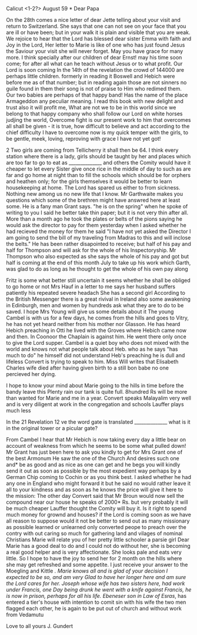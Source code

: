  Calicut <1-2?> August 59
 <mit Beilage>*
Dear Papa

On the 28th comes a nice letter of dear Jette telling about your visit and return to Switzerland. She says that one can not see on your face that you are ill or have been; but in your walk it is plain and visible that you are weak. We rejoice to hear that the Lord has blessed dear sister Emma with faith and Joy in the Lord, Her letter to Marie is like of one who has just found Jesus the Saviour your visit she will never forget. May you have grace for many more. I think specially after our children of dear Ernst! may his time soon come; for after all what can he teach without Jesus or to what profit. Our Lord is soon coming In the 14th of the revelation the crowd of 144000 are perhaps little children. formerly in reading it Boswell and Hebich were before me as of that number; but in reading again those are not sinners no guile found in them their song is not of praise to Him who redimed them. Our two babies are perhaps of that happy band! Has the name of the place Armageddon any peculiar meaning. I read this book with new delight and trust also it will profit me, What are not we to be in this world since we belong to that happy company who shall follow our Lord on white horses judjing the world, Overcome fight is our present work to him that overcomes all shall be given - it is true, how difficult to believe and act according to the chief difficulty I have to overcome now is my quick temper with the girls, to be gentle, meek, loving, reproving with grace I have not yet got!

2 Two girls are coming from Tellicherry it shall then be 64. I think every station where there is a lady, girls should be taught by her and places which are too far to go to eat as ______________ and others the Comity would have it cheaper to let every Sister give once rice in the middle of day to such as are far and go home at night than to fill the schools which should be for orphers and heathen only; for the girls themselves it would be better to learn housekeeping at home. The Lord has spared us either to from sickness. Nothing new among us no new life that I know. 
Mr Garthwaite makes you questions which some of the brethren might have answred here at least some. He is a fany man Grant says. "he is on the spring" when he spoke of writing to you I said he better take thin paper; but it is not very thin after all. More than a month ago he took the plates or belts of the pions saying he would ask the director to pay for them yesterday when I asked whether he had recieved the money for them he said "I have not yet asked the Director I am going to send the bill of my traveling from Madras to this and will inclose the belts." He has been rather disapointed to receive; but half of his pay and half for Thompson and will ask for the whole of his Inspectoryship. Mr Thompson who also expected as she says the whole of his pay and got but half is coming at the end of this month July to take up his work which Garth, was glad to do as long as he thought to get the whole of his own pay along

Fritz is some what better still uncertain it seems whether he shall be obliged to go home or not Mrs Hauf in a letter to me says her husband suffers patiently his repeated severe headach She has a second girl 
According to the British Messenger there is a great rivival in Ireland also some awakening in Edinburgh, men and women by hundreds ask what they are to do to be saved. I hope Mrs Young will give us some details about it 
The young Cambel is with us for a few days, he comes from the hills and goes to Vitry, he has not yet heard neither from his mother nor Glasson. He has heard Hebich preaching in Otti he lived with the Groves where Hebich came now and then. In Coonoor the Chaplain is against him. He went there only once to give the Lord supper. Cambel is a quiet boy who does not mixed with the world and knows not what people talk about Heb. who as he says "has much to do" he himself did not understand Heb's preaching he is dull and lifeless Convert is trying to speak to him. Miss Will writes that Elisabeth Charles wife died after having given birth to a still bon babe no one percieved her dying.

I hope to know your mind about Marie going to the hills in time before the bandy leave this Plenty rain our tank is quite full. 8hundred Rs will be more than wanted for Marie and me in a year. Convert speaks Malayalim very well and is very diligent at work in the congregation and schools Lauffer plays much less

In the 21 Revelation 12 ve the word gate is translated ______________ what is it in the original tower or a picular gate?

From Cambel I hear that Mr Hebich is now taking every day a little bear on account of weakness from which he seems to be some what pulled down! Mr Grant has just been here to ask you kindly to get for Mrs Grant one of the best Armonum He saw the one of the Church And desires such one and* be as good and as nice as one can get and he begs you will kindly send it out as soon as possible by the most expedient way perhaps by a German Chip coming to Cochin or as you think best. I asked whether he had any one in England who might forward it but he said no would rather leave it all to your kindness and as soon as he knows the price will give it here to the mission: The other day Convert said that Mr Broun would now sell the compound near our house he speaks of 2000* Rs. but very probably it will be much cheaper Lauffer thought the Comity will buy it. Is it right to spend much money for grownd and houses? if the Lord is coming soon as we have all reason to suppose would it not be better to send out as many missionary as possible learned or unlearned only converted peope to preach over the contry with out caring so much for gathering land and vilages of nominal Christians 
Marie will relate you of her pretty little schooler a parsie girl Dear Marie has a good deal to do and I could not do without her, she is becoming a real good helper and is very affectionate. She looks pale and eats very little. So I hope to have the joy to send her for 2 month on the hills where she may get refreshed and some appetite. I just receive your answer to the Moegling and Kittle <Kittel>*. Marie knows all and is glad of your decision I expected to be so, and am very Glad to have her longer here and am sure the Lord cares for her. Joseph whose wife has two sisters here, had work under Francis, one Day being drunk he went with a knife against Francis, he is now in prison, perhaps for all his life. Ebeneser son in Law of Esras*, has entered a tier's house with intention to comit sin with his wife the two men flagged each other, he is again to be put out of church and without work from Vedamutu

 Love to all
 yours J. Gundert
